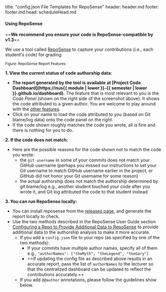 <frontmatter>
title: "config.json File Templates for RepoSense"
header: header.md
footer: footer.md
head: scheduleHead.md
</frontmatter>

#### Using RepoSense

<div id="main">

<!-- 
In previous semesters we asked students to annotate all their code using special `@@author` tags so that we can extract each student's code for grading. 
This semester, we are trying out a tool  called RepoSense that is expected to **reduce the need for such tagging**, and also make it **easier for you to see (and learn from) code written by others**.
-->

==**We recommend you ensure your code is RepoSense-compatible by v1.3**==

We use a tool called [RepoSense](https://github.com/reposense/RepoSense/) to capture your contributions (i.e., each student's code) for grading.

<pic src="https://github.com/reposense/RepoSense/raw/release/docs/images/report-features.png" alt="Logo">
  <sub>Figure: RepoSense Report Features</sub>
</pic>

**1. View the current status of code authorship data:**

* **The report generated by the tool is available at [Project Code Dashboard](https://nus{{ module | lower }}-{{ semester | lower }}.github.io/dashboard).** The feature that is most relevant to you is the _Code Panel_ (shown on the right side of the screenshot above). It shows the code attributed to a given author. You are welcome to play around with the [other features](https://github.com/reposense/RepoSense/blob/release/docs/UserGuide.md#interpreting-the-report).
* Click on your name to load the code attributed to you (based on Git blame/log data) onto the code panel on the right.
* If the code shown roughly matches the code you wrote, all is fine and there is nothing for you to do.

**2. If the code does not match:**

* Here are the possible reasons for the code shown not to match the code you wrote:
  * the `git username` in some of your commits does not match your GitHub username (perhaps you missed our instructions to set your Git username to match GitHub username earlier in the project, or GitHub did not honor your Git username for some reason)
  * the actual authorship does not match the authorship determined by git blame/log e.g., another student touched your code after you wrote it, and Git log attributed the code to that student instead

**3. You can run RepoSense locally:**

* You can install reposense from the [releases page](https://github.com/reposense/RepoSense/releases), and generate the report locally to check.
* Use the two methods described in the RepoSense User Guide section [Configuring a Repo to Provide Additional Data to RepoSense](https://github.com/reposense/RepoSense/blob/release/docs/UserGuide.md#configuring-a-repo-to-provide-additional-data-to-reposense) to provide additional data to the authorship analysis to make it more accurate.
   * If you add a `config.json` file to your repo (as specified by one of the two methods):
     * If your commits have multiple author names, specify all of them e.g., `"authorNames": ["theMyth", "theLegend", "theGary"]`
     * ==If updating the config file as described above results in an accurate report, pass the list of `authorNames` to the lecturer so that the centralized dashboard can be updated to reflect the contributions accurately.==
    * If you add `@@author` annotations, please follow the guidelines show below.
       
<br>

<!--
* In those cases,
  * Install RepoSense (see the [Getting Started](https://github.com/reposense/RepoSense/blob/release/docs/UserGuide.md#getting-started) section of the RepoSense User Guide)
  * Use the two methods described in the RepoSense User Guide section [Configuring a Repo to Provide Additional Data to RepoSense](https://github.com/reposense/RepoSense/blob/release/docs/UserGuide.md#configuring-a-repo-to-provide-additional-data-to-reposense) to provide additional data to the authorship analysis to make it more accurate.
   * If you add a `config.json` file to your repo (as specified by one of the two methods),
     * **Please use the [template json file given in the module website]({{baseUrl}}/admin/reposenseConfigTemplates.html)** so that your display name matches the name we expect it to be.
     * If your commits have multiple author names, specify all of them e.g., `"authorNames": ["theMyth", "theLegend", "theGary"]`
     * Update the line `config.json` in the `.gitignore` file of your repo as `/config.json` so that it ignores the `config.json` produced by the app but not the `_reposense/config.json`.
   * If you add `@@author` annotations, please follow the guidelines below:

<div class="indented-level3">
<panel header="Adding `@@author` tags to indicate authorship">
  <include src="reposenseAuthorAnnotation.md" />
</panel>
</div>

  * After you are satisfied with the new results (i.e., results produced by running RepoSense locally), push the `config.json` file you added and/or the annotated code to your repo. We'll use that information the next time we run RepoSense (we run it at least once a week).
  * If you choose to annotate code, please annotate code chunks not smaller than a method. We do not grade code snippets smaller than a method.
  * If you encounter any problem when doing the above or if you have questions, please post in the [forum]({{ forum_link }}).
-->
<include src="reposenseAuthorAnnotation.md#author_tags" />
<include src="reposenseAuthorAnnotation.md#annotating_guidelines" />



</div>
